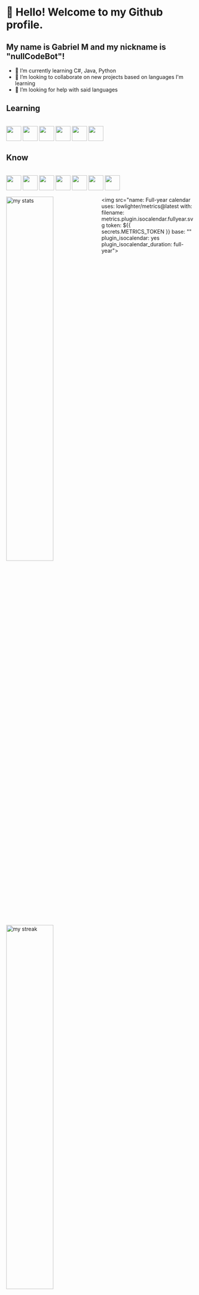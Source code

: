 # 👋 Hello! Welcome to my Github profile.
## My name is Gabriel M and my nickname is "nullCodeBot"!
- 🌱 I’m currently learning C#, Java, Python
- 👯 I’m looking to collaborate on new projects based on languages I'm learning
- 🤔 I’m looking for help with said languages<br>

 ## Learning 
<br><img loading="lazy" src="https://cdn.jsdelivr.net/gh/devicons/devicon/icons/java/java-original.svg" width="40" height="40"/>
<img src="https://cdn.jsdelivr.net/gh/devicons/devicon@latest/icons/csharp/csharp-original.svg" width="40" height="40"/>
<img src="https://cdn.jsdelivr.net/gh/devicons/devicon@latest/icons/python/python-original-wordmark.svg" width="40" height="40">
<img src="https://cdn.jsdelivr.net/gh/devicons/devicon@latest/icons/mysql/mysql-original-wordmark.svg" width="40" height="40">
<img src="https://cdn.jsdelivr.net/gh/devicons/devicon@latest/icons/mariadb/mariadb-original-wordmark.svg" width="40" height="40">
<img src="https://cdn.jsdelivr.net/gh/devicons/devicon@latest/icons/oracle/oracle-original.svg" width="40" height="40">
## Know
<br><img loading="lazy" src="https://cdn.jsdelivr.net/gh/devicons/devicon/icons/linux/linux-original.svg" width="40" height="40"/>
<img loading="lazy" src="https://cdn.jsdelivr.net/gh/devicons/devicon/icons/git/git-original.svg" width="40" height="40"/> 
<img src="https://cdn.jsdelivr.net/gh/devicons/devicon@latest/icons/css3/css3-original-wordmark.svg" width="40" height="40"/> 
<img src="https://cdn.jsdelivr.net/gh/devicons/devicon@latest/icons/html5/html5-original-wordmark.svg" width="40" height="40"/>
<img src="https://cdn.jsdelivr.net/gh/devicons/devicon@latest/icons/javascript/javascript-original.svg" width="40" height="40"/>
<img src="https://cdn.jsdelivr.net/gh/devicons/devicon@latest/icons/typescript/typescript-original.svg" width="40" height="40"/>
<img src="https://cdn.jsdelivr.net/gh/devicons/devicon@latest/icons/jest/jest-plain.svg" width="40" height="40"/>

<img alt="my stats" align="left" width="50%" src="https://github-readme-stats.vercel.app/api?username=nullCodeBot&theme=nightowl&show_icons=true&hide_border=true&count_private=true">
<img alt="my streak" align="left" width="50%" src="https://github-readme-streak-stats.herokuapp.com/?user=nullCodeBot&theme=nightowl&hide_border=true">
<img alt="top langs" align="left" width="50%" src="https://github-readme-stats.vercel.app/api/top-langs/?username=nullCodeBot&theme=nightowl&show_icons=true&hide_border=true&layout=compact">

<img src="name: Full-year calendar
uses: lowlighter/metrics@latest
with:
  filename: metrics.plugin.isocalendar.fullyear.svg
  token: ${{ secrets.METRICS_TOKEN }}
  base: ""
  plugin_isocalendar: yes
  plugin_isocalendar_duration: full-year">
